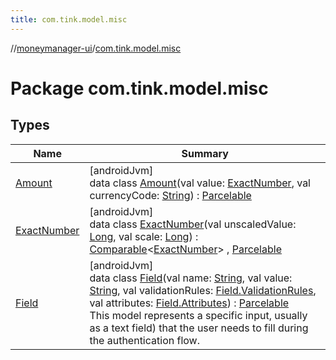 ```yaml
---
title: com.tink.model.misc
---
```

//[moneymanager-ui](../../index.html)/[com.tink.model.misc](index.html)



# Package com.tink.model.misc



## Types


| Name | Summary |
|---|---|
| [Amount](-amount/index.html) | [androidJvm]<br>data class [Amount](-amount/index.html)(val value: [ExactNumber](-exact-number/index.html), val currencyCode: [String](https://kotlinlang.org/api/latest/jvm/stdlib/kotlin/-string/index.html)) : [Parcelable](https://developer.android.com/reference/kotlin/android/os/Parcelable.html) |
| [ExactNumber](-exact-number/index.html) | [androidJvm]<br>data class [ExactNumber](-exact-number/index.html)(val unscaledValue: [Long](https://kotlinlang.org/api/latest/jvm/stdlib/kotlin/-long/index.html), val scale: [Long](https://kotlinlang.org/api/latest/jvm/stdlib/kotlin/-long/index.html)) : [Comparable](https://kotlinlang.org/api/latest/jvm/stdlib/kotlin/-comparable/index.html)&lt;[ExactNumber](-exact-number/index.html)&gt; , [Parcelable](https://developer.android.com/reference/kotlin/android/os/Parcelable.html) |
| [Field](-field/index.html) | [androidJvm]<br>data class [Field](-field/index.html)(val name: [String](https://kotlinlang.org/api/latest/jvm/stdlib/kotlin/-string/index.html), val value: [String](https://kotlinlang.org/api/latest/jvm/stdlib/kotlin/-string/index.html), val validationRules: [Field.ValidationRules](-field/-validation-rules/index.html), val attributes: [Field.Attributes](-field/-attributes/index.html)) : [Parcelable](https://developer.android.com/reference/kotlin/android/os/Parcelable.html)<br>This model represents a specific input, usually as a text field) that the user needs to fill during the authentication flow. |

